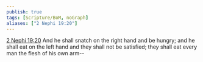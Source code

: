 ```yaml
---
publish: true
tags: [Scripture/BoM, noGraph]
aliases: ["2 Nephi 19:20"]
---
```

[2 Nephi 19:20](https://churchofjesuschrist.org/study/scriptures/bofm/2-ne/19?lang=eng&id=p20#p20) And he shall snatch on the right hand and be hungry; and he shall eat on the left hand and they shall not be satisfied; they shall eat every man the flesh of his own arm--
